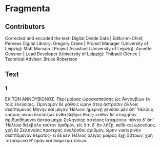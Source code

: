 # Fragmenta  

## Contributors  
Corrected and encoded the text: Digital Divide Data | Editor-in-Chief, Perseus Digital Library: Gregory Crane | Project Manager (University of Leipzig): Matt Munson | Project Assistant (University of Leipzig): Annette Gessner | Lead Developer (University of Leipzig): Thibault Clérice | Technical Advisor: Bruce Robertson  

## Text  
### 1  
ΕΚ ΤΩΝ ΑΝΝΟΥΒΙΩΝΟΣ. Περὶ μοίρας ὡροσκοπούσης ὡς Ἀννουβίων ἐν τοῖς ἐλεγείοις. Ὡρονόμον δὲ μάθοις ὥρην ἄτερ ἀστράσιν ἄλλοις σκεπτόμενος Μήνην καὶ μέγαν Ἠέλιον· ἡμερινῇ γενέσει μὲν ἀπʼ Ἠελίοιο, νοήσας οἴκου δεσπόζων ἔνθα βέβηκε θεός· κεῖθεν δὲ στοιχηδὸν ἀριθμηθήμεναι ἄστρα μέχρι Σεληναίης ἀστέρος ἱσταμένου· πάντα δʼ ἀπʼ Ἠελίοιο διέκβαλε τοῦτον ἀριθμόν, εἰς ὅ τι δʼ ἂν λήξῃ, κεῖθι καὶ ὡρονόμος. χρὴ δὲ Σεληναίης προτέρης ἀνελέσθαι ἀριθμόν, ὥρην νυκτερινὴν σκεπτόμενον θέματος· εἰ δέ κεν Ἠέλιος ὀλίγας μοίρας ἔχῃ ἄστρων, χρὴ τετράγωνά θʼ ὁρᾶν καὶ διάμετρα τόπων.  
